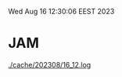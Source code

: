 Wed Aug 16 12:30:06 EEST 2023
# JAM
<a href='./cache/202308/16_12.log'>./cache/202308/16_12.log</a>
